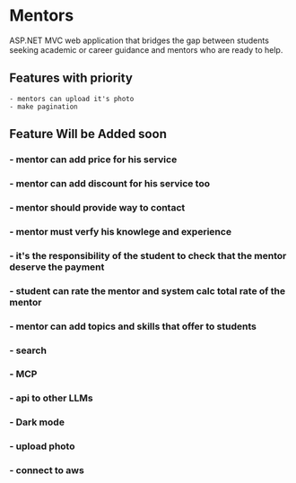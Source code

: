 # Mentors
ASP.NET MVC web application that bridges the gap between students seeking academic or career guidance and mentors who are ready to help.


## Features with priority 
    - mentors can upload it's photo
    - make pagination

## Feature Will be Added soon
### - mentor can add price for his service
### - mentor can add discount for his service too
### - mentor should provide way to contact
### - mentor must verfy his knowlege and experience
### - it's the responsibility of the student to check that the mentor deserve the payment
### - student can rate the mentor and system calc total rate of the mentor
### - mentor can add topics and skills that offer to students
### - search 
### - MCP 
### - api to other LLMs
### - Dark mode
### - upload photo
### - connect to aws